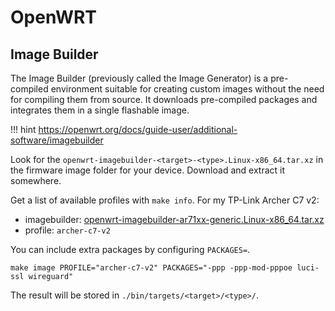 # OpenWRT

## Image Builder

The Image Builder (previously called the Image Generator) is a pre-compiled environment suitable for creating custom images without the need for compiling them from source.
It downloads pre-compiled packages and integrates them in a single flashable image.

!!! hint
    https://openwrt.org/docs/guide-user/additional-software/imagebuilder

Look for the `openwrt-imagebuilder-<target>-<type>.Linux-x86_64.tar.xz` in the
firmware image folder for your device. Download and extract it somewhere.

Get a list of available profiles with `make info`. For my TP-Link Archer C7 v2:

* imagebuilder: [openwrt-imagebuilder-ar71xx-generic.Linux-x86_64.tar.xz](https://downloads.openwrt.org/snapshots/targets/ar71xx/generic/openwrt-imagebuilder-ar71xx-generic.Linux-x86_64.tar.xz)
* profile: `archer-c7-v2`

You can include extra packages by configuring `PACKAGES=`.

    make image PROFILE="archer-c7-v2" PACKAGES="-ppp -ppp-mod-pppoe luci-ssl wireguard"

The result will be stored in `./bin/targets/<target>/<type>/`.
